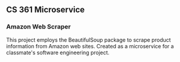 ## CS 361 Microservice  
### Amazon Web Scraper

This project employs the BeautifulSoup package to scrape product information from Amazon web sites. Created as a microservice for a classmate's software engineering project. 
